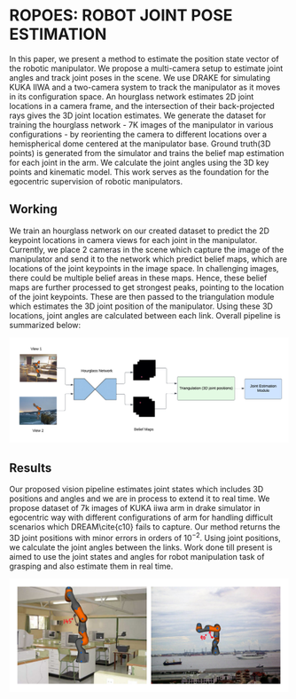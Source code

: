 # ROPOES: ROBOT JOINT POSE ESTIMATION

In this paper, we present a method to estimate the position state vector of the robotic manipulator. We propose a multi-camera setup to estimate joint angles and track joint poses in the scene. We use DRAKE for simulating KUKA IIWA and a two-camera system to track the manipulator as it moves in its configuration space. An hourglass network estimates 2D joint locations in a camera frame, and the intersection of their back-projected rays gives the 3D joint location estimates. We generate the dataset for training the hourglass network - 7K images of the manipulator in various configurations - by reorienting the camera to different locations over a hemispherical dome centered at the manipulator base. Ground truth(3D points) is generated from the simulator and trains the belief map estimation for each joint in the arm. We calculate the joint angles using the 3D key points and kinematic model. This work serves as the foundation for the egocentric supervision of robotic manipulators.

## Working

We train an hourglass network on our created dataset to predict the 2D keypoint locations in camera views for each joint in the manipulator. Currently, we place 2 cameras in the scene which capture the image of the manipulator and send it to the network which predict belief maps, which are locations of the joint keypoints in the image space. In challenging images, there could be multiple belief areas in these maps. Hence, these belief maps are further processed to get strongest peaks, pointing to the location of the joint keypoints. These are then passed to the triangulation module which estimates the 3D joint position of the manipulator. Using these 3D locations, joint angles are calculated between each link. Overall pipeline is summarized below:

![OverallPipeline](docs/ROPOES%20Pipeline.png)

## Results

Our proposed vision pipeline estimates joint states which includes 3D positions and angles and we are in process to extend it to real time. We propose dataset of 7k images of KUKA iiwa arm in drake simulator in egocentric way with different configurations of arm for handling difficult scenarios which DREAM\cite{c10} fails to capture. Our method returns the 3D joint positions with minor errors in orders of $10^{-2}$. Using joint positions, we calculate the joint angles between the links. Work done till present is aimed to use the joint states and angles for robot manipulation task of grasping and also estimate them in real time.

![Results-3D Positions and Angles](docs/ROPOES%203D%20Joints.png)